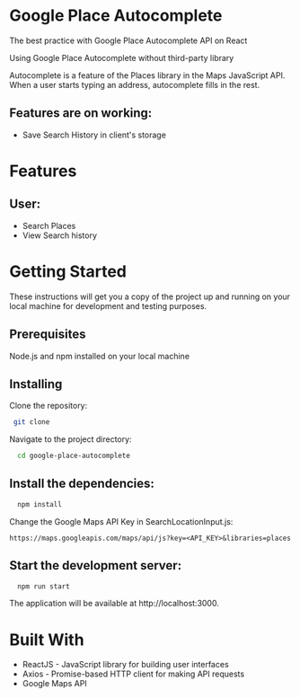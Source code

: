 
# Google Place Autocomplete

The best practice with Google Place Autocomplete API on React

Using Google Place Autocomplete without third-party library

Autocomplete is a feature of the Places library in the Maps JavaScript API. When a user starts typing an address, autocomplete fills in the rest.

## Features are on working:
- Save Search History in client's storage


# Features
## User: 
   - Search Places
   - View Search history

   # Getting Started
   These instructions will get you a copy of the project up and running on   your local machine for development and testing purposes.
   ## Prerequisites
   Node.js and npm installed on your local machine
   ## Installing
   Clone the repository:
 ```bash
  git clone
```
Navigate to the project directory:
```bash
  cd google-place-autocomplete
```
## Install the dependencies:
```bash
  npm install
```
Change the Google Maps API Key in SearchLocationInput.js:
```
https://maps.googleapis.com/maps/api/js?key=<API_KEY>&libraries=places
```

## Start the development server:
```bash
  npm run start
```
The application will be available at http://localhost:3000.

# Built With
- ReactJS - JavaScript library for building user interfaces
- Axios - Promise-based HTTP client for making API requests
- Google Maps API
